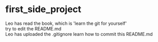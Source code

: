 # first_side_project
Leo has read the book, which is 'learn the git for yourself' <br>
try to edit the README.md <br>
Leo has uploaded the .gitignore 
learn how to commit this README.md
